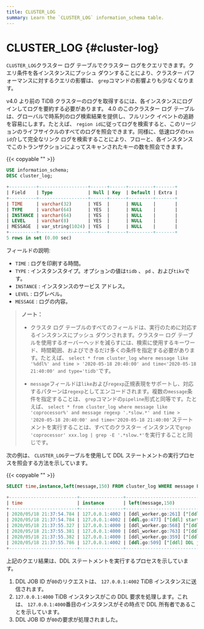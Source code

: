 ```yaml
---
title: CLUSTER_LOG
summary: Learn the `CLUSTER_LOG` information_schema table.
---
```


# CLUSTER_LOG {#cluster-log}

`CLUSTER_LOG`クラスター ログ テーブルでクラスター ログをクエリできます。クエリ条件を各インスタンスにプッシュ ダウンすることにより、クラスター パフォーマンスに対するクエリの影響は、 `grep`コマンドの影響よりも少なくなります。

v4.0 より前の TiDB クラスターのログを取得するには、各インスタンスにログインしてログを要約する必要があります。 4.0 のこのクラスター ログ テーブルは、グローバルで時系列のログ検索結果を提供し、フルリンク イベントの追跡を容易にします。たとえば、 `region id`に従ってログを検索すると、このリージョンのライフサイクルのすべてのログを照会できます。同様に、低速ログの`txn id`介して完全なリンク ログを検索することにより、フローと、各インスタンスでこのトランザクションによってスキャンされたキーの数を照会できます。

{{< copyable "" >}}

```sql
USE information_schema;
DESC cluster_log;
```

```sql
+----------+------------------+------+------+---------+-------+
| Field    | Type             | Null | Key  | Default | Extra |
+----------+------------------+------+------+---------+-------+
| TIME     | varchar(32)      | YES  |      | NULL    |       |
| TYPE     | varchar(64)      | YES  |      | NULL    |       |
| INSTANCE | varchar(64)      | YES  |      | NULL    |       |
| LEVEL    | varchar(8)       | YES  |      | NULL    |       |
| MESSAGE  | var_string(1024) | YES  |      | NULL    |       |
+----------+------------------+------+------+---------+-------+
5 rows in set (0.00 sec)
```

フィールドの説明:

-   `TIME` : ログを印刷する時間。
-   `TYPE` : インスタンスタイプ。オプションの値は`tidb` 、 `pd` 、および`tikv`です。
-   `INSTANCE` : インスタンスのサービス アドレス。
-   `LEVEL` : ログレベル。
-   `MESSAGE` : ログの内容。

> **ノート：**
>
> -   クラスタ ログ テーブルのすべてのフィールドは、実行のために対応するインスタンスにプッシュ ダウンされます。クラスター ログ テーブルを使用するオーバーヘッドを減らすには、検索に使用するキーワード、時間範囲、およびできるだけ多くの条件を指定する必要があります。たとえば、 `select * from cluster_log where message like '%ddl%' and time > '2020-05-18 20:40:00' and time<'2020-05-18 21:40:00' and type='tidb'`です。
>
> -   `message`フィールドは`like`および`regexp`正規表現をサポートし、対応するパターンは`regexp`としてエンコードされます。複数の`message`条件を指定することは、 `grep`コマンドの`pipeline`形式と同等です。たとえば、 `select * from cluster_log where message like 'coprocessor%' and message regexp '.*slow.*' and time > '2020-05-18 20:40:00' and time<'2020-05-18 21:40:00'`ステートメントを実行することは、すべてのクラスター インスタンスで`grep 'coprocessor' xxx.log | grep -E '.*slow.*'`を実行することと同じです。

次の例は、 `CLUSTER_LOG`テーブルを使用して DDL ステートメントの実行プロセスを照会する方法を示しています。

{{< copyable "" >}}

```sql
SELECT time,instance,left(message,150) FROM cluster_log WHERE message LIKE '%ddl%job%ID.80%' AND type='tidb' AND time > '2020-05-18 20:40:00' AND time < '2020-05-18 21:40:00'
```

```sql
+-------------------------+----------------+--------------------------------------------------------------------------------------------------------------------------------------------------------+
| time                    | instance       | left(message,150)                                                                                                                                      |
+-------------------------+----------------+--------------------------------------------------------------------------------------------------------------------------------------------------------+
| 2020/05/18 21:37:54.784 | 127.0.0.1:4002 | [ddl_worker.go:261] ["[ddl] add DDL jobs"] ["batch count"=1] [jobs="ID:80, Type:create table, State:none, SchemaState:none, SchemaID:1, TableID:79, Ro |
| 2020/05/18 21:37:54.784 | 127.0.0.1:4002 | [ddl.go:477] ["[ddl] start DDL job"] [job="ID:80, Type:create table, State:none, SchemaState:none, SchemaID:1, TableID:79, RowCount:0, ArgLen:1, start |
| 2020/05/18 21:37:55.327 | 127.0.0.1:4000 | [ddl_worker.go:568] ["[ddl] run DDL job"] [worker="worker 1, tp general"] [job="ID:80, Type:create table, State:none, SchemaState:none, SchemaID:1, Ta |
| 2020/05/18 21:37:55.381 | 127.0.0.1:4000 | [ddl_worker.go:763] ["[ddl] wait latest schema version changed"] [worker="worker 1, tp general"] [ver=70] ["take time"=50.809848ms] [job="ID:80, Type: |
| 2020/05/18 21:37:55.382 | 127.0.0.1:4000 | [ddl_worker.go:359] ["[ddl] finish DDL job"] [worker="worker 1, tp general"] [job="ID:80, Type:create table, State:synced, SchemaState:public, SchemaI |
| 2020/05/18 21:37:55.786 | 127.0.0.1:4002 | [ddl.go:509] ["[ddl] DDL job is finished"] [jobID=80]                                                                                                  |
+-------------------------+----------------+--------------------------------------------------------------------------------------------------------------------------------------------------------+
```

上記のクエリ結果は、DDL ステートメントを実行するプロセスを示しています。

1.  DDL JOB ID が`80`のリクエストは、 `127.0.0.1:4002` TiDB インスタンスに送信されます。
2.  `127.0.0.1:4000` TiDB インスタンスがこの DDL 要求を処理します。これは、 `127.0.0.1:4000`番目のインスタンスがその時点で DDL 所有者であることを示しています。
3.  DDL JOB ID が`80`の要求が処理されました。
